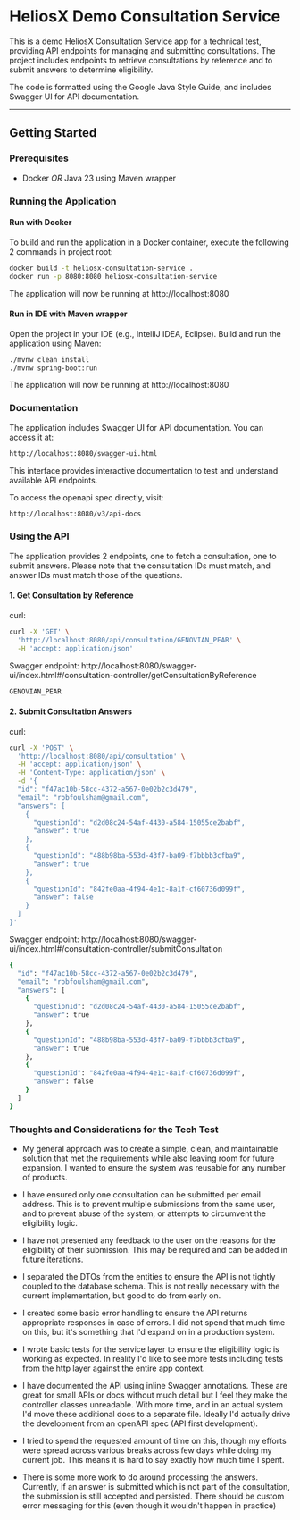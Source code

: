 # HeliosX Demo Consultation Service

This is a demo HeliosX Consultation Service app for a technical test, providing API endpoints for
managing and submitting consultations. The project includes endpoints to retrieve consultations by
reference and to submit answers to determine eligibility.

The code is formatted using the Google Java Style Guide, and includes Swagger UI for API documentation.

---

## Getting Started

### Prerequisites

- Docker *OR* Java 23 using Maven wrapper

### Running the Application

#### Run with Docker

To build and run the application in a Docker container, execute the following 2 commands in project
root:

```bash
docker build -t heliosx-consultation-service . 
docker run -p 8080:8080 heliosx-consultation-service
```

The application will now be running at http://localhost:8080

#### Run in IDE with Maven wrapper

Open the project in your IDE (e.g., IntelliJ IDEA, Eclipse).
Build and run the application using Maven:

```bash
./mvnw clean install
./mvnw spring-boot:run
```

The application will now be running at http://localhost:8080

### Documentation

The application includes Swagger UI for API documentation. You can access it at:

```bash
http://localhost:8080/swagger-ui.html
````

This interface provides interactive documentation to test and understand available API endpoints.

To access the openapi spec directly, visit:

```bash
http://localhost:8080/v3/api-docs
```

### Using the API

The application provides 2 endpoints, one to fetch a consultation,
one to submit answers. Please note that the consultation IDs must match,
and answer IDs must match those of the questions.

#### 1. Get Consultation by Reference

curl:

```bash
curl -X 'GET' \
  'http://localhost:8080/api/consultation/GENOVIAN_PEAR' \
  -H 'accept: application/json'
```

Swagger
endpoint: http://localhost:8080/swagger-ui/index.html#/consultation-controller/getConsultationByReference

```bash
GENOVIAN_PEAR
```

#### 2. Submit Consultation Answers

curl:

```bash
curl -X 'POST' \
  'http://localhost:8080/api/consultation' \
  -H 'accept: application/json' \
  -H 'Content-Type: application/json' \
  -d '{
  "id": "f47ac10b-58cc-4372-a567-0e02b2c3d479",
  "email": "robfoulsham@gmail.com",
  "answers": [
    {
      "questionId": "d2d08c24-54af-4430-a584-15055ce2babf",
      "answer": true
    },
    {
      "questionId": "488b98ba-553d-43f7-ba09-f7bbbb3cfba9",
      "answer": true
    },
    {
      "questionId": "842fe0aa-4f94-4e1c-8a1f-cf60736d099f",
      "answer": false
    }
  ]
}'
```

Swagger
endpoint: http://localhost:8080/swagger-ui/index.html#/consultation-controller/submitConsultation

```bash
{
  "id": "f47ac10b-58cc-4372-a567-0e02b2c3d479",
  "email": "robfoulsham@gmail.com",
  "answers": [
    {
      "questionId": "d2d08c24-54af-4430-a584-15055ce2babf",
      "answer": true
    },
    {
      "questionId": "488b98ba-553d-43f7-ba09-f7bbbb3cfba9",
      "answer": true
    },
    {
      "questionId": "842fe0aa-4f94-4e1c-8a1f-cf60736d099f",
      "answer": false
    }
  ]
}
```

### Thoughts and Considerations for the Tech Test

- My general approach was to create a simple, clean, and maintainable solution that met the requirements
while also leaving room for future expansion. I wanted to ensure the system was reusable for any number of products.

- I have ensured only one consultation can be submitted per email address.
This is to prevent multiple submissions from the same user, and to prevent abuse of the system, or
attempts to circumvent the eligibility logic.

- I have not presented any feedback to the user on the reasons for the eligibility of their submission.
This may be required and can be added in future iterations.

- I separated the DTOs from the entities to ensure the API is not tightly coupled to the database schema.
This is not really necessary with the current implementation, but good to do from early on.

- I created some basic error handling to ensure the API returns appropriate responses in case of errors.
I did not spend that much time on this, but it's something that I'd expand on in a production system.

- I wrote basic tests for the service layer to ensure the eligibility logic is working as expected.
In reality I'd like to see more tests including tests from the http layer against the entire app context.

- I have documented the API using inline Swagger annotations. These are great for small APIs or docs without much detail
but I feel they make the controller classes unreadable. With more time, and in an actual system I'd move these
additional docs to a separate file. Ideally I'd actually drive the development from an openAPI spec (API first development).

- I tried to spend the requested amount of time on this, though my efforts were spread across various breaks across few days 
while doing my current job. This means it is hard to say exactly how much time I spent.

- There is some more work to do around processing the answers. Currently, if an answer is submitted 
which is not part of the consultation, the submission is still accepted and persisted. There should be custom 
error messaging for this (even though it wouldn't happen in practice)



